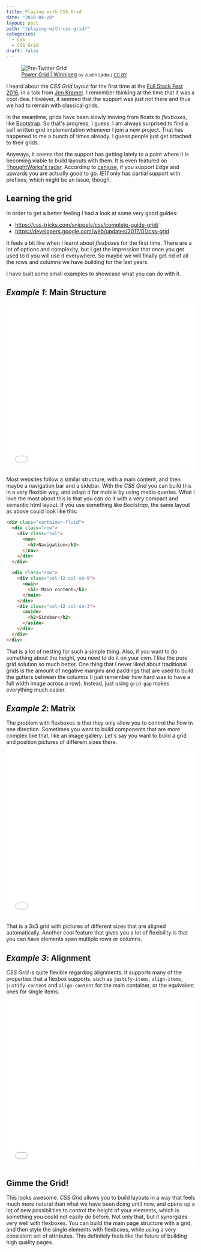 ```yaml
---
title: Playing with CSS Grid
date: "2018-04-28"
layout: post
path: "/playing-with-css-grid/"
categories:
  - CSS
  - CSS Grid
draft: false
---
```


<figure class="figure figure--left">
  <img src="./images/grid.jpg" alt="Pre-Twitter Grid" />
  <figcaption class="figure__caption">
     <a href="https://www.flickr.com/photos/jrladia/7151535423">Power Grid | Winnipeg</a>
    <small class="figure__attribution">
      <span class="figure__attribution-link">
        by Justin Ladia / <a href="https://creativecommons.org/licenses/by/2.0/">CC BY</a>
      </span>
    </small>
  </figcaption>
</figure>

I heard about the _CSS Grid_ layout for the first time at the [Full Stack Fest 2016](https://2016.fullstackfest.com/), in a talk from [Jen Kramer](http://www.jenkramer.org/). I remember thinking at the time that it was a cool idea. However, it seemed that the support was just not there and thus we had to remain with classical grids.

In the meantime, grids have been slowly moving from floats to _flexboxes_, like [Bootstrap](https://getbootstrap.com/). So that's progress, I guess. I am always surprised to find a self written grid implementation whenever I join a new project. That has happened to me a bunch of times already. I guess people just get attached to their grids.

Anyways, it seems that the support has getting lately to a point where it is becoming viable to build layouts with them. It is even featured on [ThoughtWorks's radar](https://www.thoughtworks.com/radar/languages-and-frameworks/css-grid-layout). According to [caniuse](https://caniuse.com/#feat=css-grid), if you support _Edge_ and upwards you are actually good to go. _IE11_ only has partial support with prefixes, which might be an issue, though.

## Learning the grid

In order to get a better feeling I had a look at some very good guides:

- https://css-tricks.com/snippets/css/complete-guide-grid/
- https://developers.google.com/web/updates/2017/01/css-grid

It feels a bit like when I learnt about _flexboxes_ for the first time. There are a lot of options and complexity, but I get the impression that once you get used to it you will use it everywhere. So maybe we will finally get rid of all the rows and columns we have building for the last years.

I have built some small examples to showcase what you can do with it.

<!--more-->

## _Example 1_: Main Structure

<iframe height='445' scrolling='no' title='Main + Sidebar layout' src='//codepen.io/sirech/embed/wmLbby/?height=365&theme-id=0&default-tab=result&embed-version=2' frameborder='no' allowtransparency='true' allowfullscreen='true' style='width: 100%;'>See the Pen <a href='https://codepen.io/sirech/pen/wmLbby/'>Main + Sidebar layout</a> by Mario Fernández (<a href='https://codepen.io/sirech'>@sirech</a>) on <a href='https://codepen.io'>CodePen</a>.
</iframe>

Most websites follow a similar structure, with a main content, and then maybe a navigation bar and a sidebar. With the _CSS Grid_ you can build this in a very flexible way, and adapt it for mobile by using media queries. What I love the most about this is that you can do it with a very compact and semantic html layout. If you use something like _Bootstrap_, the same layout as above could look like this:

```html
<div class="container-fluid">
  <div class="row">
    <div class="col">
      <nav>
        <h2>Navigation</h2>
      </nav>
    </div>
  </div>
  
  <div class="row">
    <div class="col-12 col-sm-9">
      <main>
        <h2> Main content</h2>
      </main>
    </div>
    <div class="col-12 col-sm-3">
      <aside>
        <h2>Sidebar</h2>
      </aside>
    </div>
  </div>
</div>
```

That is a lot of nesting for such a simple thing. Also, if you want to do something about the height, you need to do it on your own. I like the pure grid solution so much better. One thing that I never liked about traditional grids is the amount of negative margins and paddings that are used to build the gutters between the columns (I just remember how hard was to have a full width image across a row). Instead, just using `grid-gap` makes everything much easier.

## _Example 2_: Matrix

The problem with flexboxes is that they only allow you to control the flow in one direction. Sometimes you want to build components that are more complex like that, like an image gallery. Let's say you want to build a grid and position pictures of different sizes there.

<iframe height='445' scrolling='no' title='3 by 3 Grid' src='//codepen.io/sirech/embed/mxZYQR/?height=438&theme-id=0&default-tab=result&embed-version=2' frameborder='no' allowtransparency='true' allowfullscreen='true' style='width: 100%;'>See the Pen <a href='https://codepen.io/sirech/pen/mxZYQR/'>3 by 3 Grid</a> by Mario Fernández (<a href='https://codepen.io/sirech'>@sirech</a>) on <a href='https://codepen.io'>CodePen</a>.
</iframe>

That is a 3x3 grid with pictures of different sizes that are aligned automatically. Another cool feature that gives you a lot of flexibility is that you can have elements span multiple rows or columns.

## _Example 3_: Alignment

_CSS Grid_ is quite flexible regarding alignments. It supports many of the properties that a flexbox supports, such as `justify-items`, `align-items`, `justify-content` and `align-content` for the main container, or the equivalent ones for single items.

<iframe height='445 scrolling='no' title='CSS Grid Alignment' src='//codepen.io/sirech/embed/aGpvWg/?height=265&theme-id=0&default-tab=result&embed-version=2' frameborder='no' allowtransparency='true' allowfullscreen='true' style='width: 100%;'>See the Pen <a href='https://codepen.io/sirech/pen/aGpvWg/'>CSS Grid Alignment</a> by Mario Fernández (<a href='https://codepen.io/sirech'>@sirech</a>) on <a href='https://codepen.io'>CodePen</a>.
</iframe>

## Gimme the Grid!

This looks awesome. _CSS Grid_ allows you to build layouts in a way that feels much more natural than what we have been doing until now, and opens up a lot of new possibilities to control the height of your elements, which is something you could not easily do before. Not only that, but it synergizes very well with flexboxes. You can build the main page structure with a grid, and then style the single elements with flexboxes, while using a very consistent set of attributes. This definitely feels like the future of building high quality pages.


